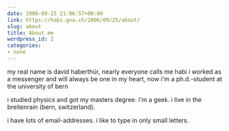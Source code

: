 ```yaml
---
date: 2006-09-25 21:06:57+00:00
link: https://habi.gna.ch/2006/09/25/about/
slug: about
title: About me
wordpress_id: 2
categories:
- none
---
```


my real name is david haberthür, nearly everyone calls me habi
i worked as a messenger and will always be one in my heart, now i'm a ph.d.-student at the university of bern

i studied physics and got my masters degree.
i'm a geek.
i live in the breitenrain (bern, switzerland).

i have lots of email-addresses.
i like to type in only small letters.
